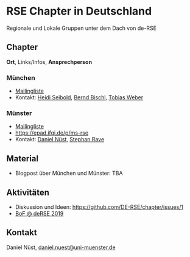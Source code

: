 # RSE Chapter in Deutschland

Regionale und Lokale Gruppen unter dem Dach von de-RSE

## Chapter

**Ort**, Links/Infos, **Ansprechperson**

### München

- [Mailingliste](https://lists.lrz.de/mailman/listinfo/rse)
- Kontakt: [Heidi Seibold](https://www.osc.uni-muenchen.de/members/individual-members/seibold1/index.html), [Bernd Bischl](http://www.compstat.statistik.uni-muenchen.de/people/bischl/), [Tobias Weber](https://tobias.weber.userweb.mwn.de)

### Münster

- [Mailingliste](https://listserv.uni-muenster.de/mailman/listinfo/ms-rse) 
- https://epad.ifgi.de/p/ms-rse 
- Kontakt: [Daniel Nüst](https://nuest.staff.ifgi.de/), [Stephan Rave](https://www.uni-muenster.de/AMM/ohlberger/team/stephan_rave.shtml) 

## Material

- Blogpost über München und Münster: TBA

## Aktivitäten

- Diskussion und Ideen: https://github.com/DE-RSE/chapter/issues/1
- [BoF @ deRSE 2019](https://github.com/DE-RSE/chapter/issues/2)

## Kontakt

Daniel Nüst, daniel.nuest@uni-muenster.de
